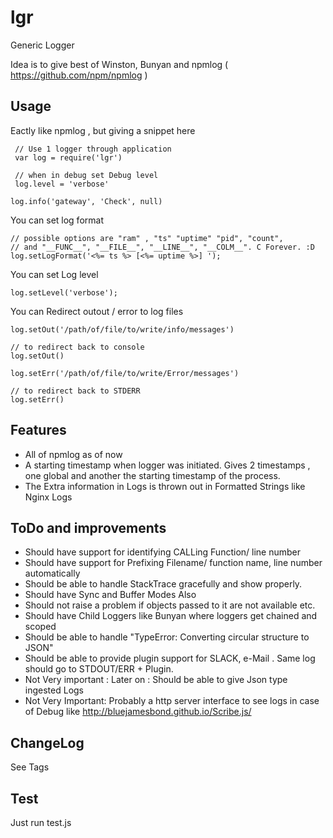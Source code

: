 # lgr
Generic Logger

Idea is to give best of Winston, Bunyan and npmlog ( https://github.com/npm/npmlog )

## Usage
Eactly like npmlog , but giving a snippet here
```
 // Use 1 logger through application
 var log = require('lgr')

 // when in debug set Debug level 
 log.level = 'verbose'

log.info('gateway', 'Check', null)
```

You can set log format

```
// possible options are "ram" , "ts" "uptime" "pid", "count",
// and "__FUNC__", "__FILE__", "__LINE__", "__COLM__". C Forever. :D
log.setLogFormat('<%= ts %> [<%= uptime %>] ');
```

You can set Log level
```
log.setLevel('verbose');
```

You can Redirect outout / error to log files
```
log.setOut('/path/of/file/to/write/info/messages')

// to redirect back to console
log.setOut()

log.setErr('/path/of/file/to/write/Error/messages')

// to redirect back to STDERR
log.setErr()
```

## Features
- All of npmlog as of now
- A starting timestamp when logger was initiated. Gives 2 timestamps , one global and another the starting timestamp of the process.
- The Extra information in Logs is thrown out in Formatted Strings like Nginx Logs


## ToDo and improvements

- Should have support for identifying CALLing Function/ line number
- Should have support for Prefixing Filename/ function name, line number automatically
- Should be able to handle StackTrace gracefully and show properly.
- Should have Sync and Buffer Modes Also
- Should not raise a problem if objects passed to it are not available etc. 
- Should have Child Loggers like Bunyan where loggers get chained and scoped
- Should be able to handle "TypeError: Converting circular structure to JSON"
- Should be able to provide plugin support for SLACK, e-Mail . Same log should go to STDOUT/ERR + Plugin.
- Not Very important : Later on : Should be able to give Json type ingested Logs
- Not Very Important: Probably a http server interface to see logs in case of Debug like http://bluejamesbond.github.io/Scribe.js/

## ChangeLog
See Tags

## Test
Just run test.js

